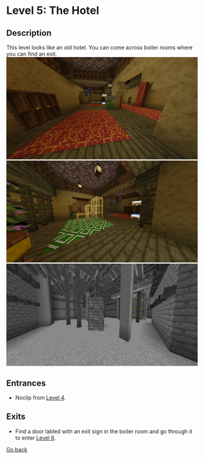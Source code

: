 # Level 5: The Hotel

## Description
This level looks like an old hotel. You can come across boiler rooms where you can find an exit.
<img src="./img/Level_5_0.png" />
<img src="./img/Level_5_1.png" />
<img src="./img/Level_5_boiler.png" title="Boiler room" />


## Entrances
* Noclip from <a href="./Level_4.md">Level 4</a>.

## Exits
* Find a door labled with an exit sign in the boiler room and go through it to enter <a href="./Level_6.md">Level 6</a>.

<a href="./Levels.md">Go back</a>